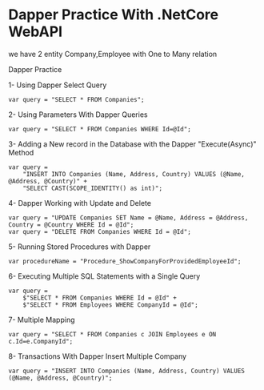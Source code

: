 # Dapper Practice With .NetCore WebAPI

we have 2 entity Company,Employee with One to Many relation

Dapper Practice

1- Using Dapper Select Query
    
    var query = "SELECT * FROM Companies";

2- Using Parameters With Dapper Queries

    var query = "SELECT * FROM Companies WHERE Id=@Id";

3- Adding a New record in the Database with the Dapper "Execute(Async)" Method

    var query = 
        "INSERT INTO Companies (Name, Address, Country) VALUES (@Name, @Address, @Country)" +
        "SELECT CAST(SCOPE_IDENTITY() as int)";

4- Dapper Working with Update and Delete
    
    var query = "UPDATE Companies SET Name = @Name, Address = @Address, Country = @Country WHERE Id = @Id";
    var query = "DELETE FROM Companies WHERE Id = @Id";

5- Running Stored Procedures with Dapper

    var procedureName = "Procedure_ShowCompanyForProvidedEmployeeId";

6- Executing Multiple SQL Statements with a Single Query

    var query =
        $"SELECT * FROM Companies WHERE Id = @Id" +
        $"SELECT * FROM Employees WHERE CompanyId = @Id";

7- Multiple Mapping

	var query = "SELECT * FROM Companies c JOIN Employees e ON c.Id=e.CompanyId";

8- Transactions With Dapper
Insert Multiple Company

    var query = "INSERT INTO Companies (Name, Address, Country) VALUES (@Name, @Address, @Country)";


